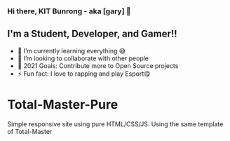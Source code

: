 ### Hi there, KIT Bunrong - aka [gary] 👋

## I'm a Student, Developer, and Gamer!!

- 🌱 I’m currently learning everything 😅
- 👯 I’m looking to collaborate with other people
- 🥅 2021 Goals: Contribute more to Open Source projects
- ⚡ Fun fact: I love to rapping and play Esport😋

# Total-Master-Pure

Simple responsive site using pure HTML/CSS/JS. Using the same template of Total-Master
